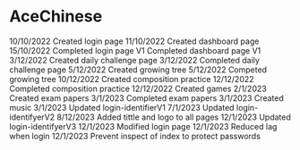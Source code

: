 # AceChinese
10/10/2022    Created login page
11/10/2022    Created dashboard page
15/10/2022    Completed login page V1 
              Completed dashboard page V1
3/12/2022     Created daily challenge page
3/12/2022     Completed daily challenge page
5/12/2022     Created growing tree
5/12/2022     Competed growing tree
10/12/2022    Created composition practice
12/12/2022    Completed composition practice
12/12/2022    Created games
2/1/2023      Created exam papers
3/1/2023      Completed exam papers
3/1/2023      Created music
3/1/2023      Updated login-identifierV1
7/1/2023      Updated login-identifyerV2
8/12/2023     Added tittle and logo to all pages
12/1/2023     Updated login-identifyerV3
12/1/2023     Modified login page
12/1/2023     Reduced lag when login
12/1/2023     Prevent inspect of index to protect passwords
